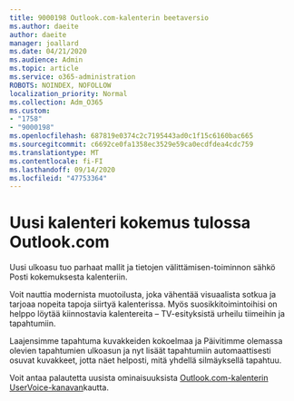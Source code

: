 ```yaml
---
title: 9000198 Outlook.com-kalenterin beetaversio
ms.author: daeite
author: daeite
manager: joallard
ms.date: 04/21/2020
ms.audience: Admin
ms.topic: article
ms.service: o365-administration
ROBOTS: NOINDEX, NOFOLLOW
localization_priority: Normal
ms.collection: Adm_O365
ms.custom:
- "1758"
- "9000198"
ms.openlocfilehash: 687819e0374c2c7195443ad0c1f15c6160bac665
ms.sourcegitcommit: c6692ce0fa1358ec3529e59ca0ecdfdea4cdc759
ms.translationtype: MT
ms.contentlocale: fi-FI
ms.lasthandoff: 09/14/2020
ms.locfileid: "47753364"
---
```

# <a name="new-calendar-experiences-coming-to-outlookcom"></a>Uusi kalenteri kokemus tulossa Outlook.com

Uusi ulkoasu tuo parhaat mallit ja tietojen välittämisen-toiminnon sähkö Posti kokemuksesta kalenteriin.

Voit nauttia modernista muotoilusta, joka vähentää visuaalista sotkua ja tarjoaa nopeita tapoja siirtyä kalenterissa. Myös suosikkitoimintoihisi on helppo löytää kiinnostavia kalentereita – TV-esityksistä urheilu tiimeihin ja tapahtumiin.

Laajensimme tapahtuma kuvakkeiden kokoelmaa ja Päivitimme olemassa olevien tapahtumien ulkoasun ja nyt lisäät tapahtumiin automaattisesti osuvat kuvakkeet, jotta näet helposti, mitä yhdellä silmäyksellä tapahtuu.

Voit antaa palautetta uusista ominaisuuksista [Outlook.com-kalenterin UserVoice-kanavan](https://go.microsoft.com/fwlink/?linkid=2103075)kautta.